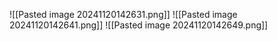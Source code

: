 ![[Pasted image 20241120142631.png]]
![[Pasted image 20241120142641.png]]
![[Pasted image 20241120142649.png]]
